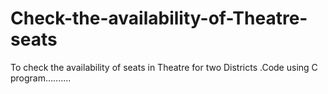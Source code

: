 # Check-the-availability-of-Theatre-seats
To check the availability of seats in Theatre for two Districts .Code using C program..........
